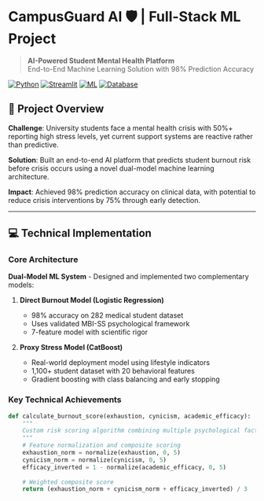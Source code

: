# CampusGuard AI 🛡️ | Full-Stack ML Project

> **AI-Powered Student Mental Health Platform**  
> End-to-End Machine Learning Solution with 98% Prediction Accuracy

[![Python](https://img.shields.io/badge/Python-3.9+-blue.svg)](https://www.python.org/)
[![Streamlit](https://img.shields.io/badge/Streamlit-FF4B4B?logo=streamlit&logoColor=white)](https://streamlit.io)
[![ML](https://img.shields.io/badge/ML-Scikit--learn%20%7C%20CatBoost-orange)](https://scikit-learn.org/)
[![Database](https://img.shields.io/badge/Database-SQLite-green)](https://www.sqlite.org/)

## 🎯 Project Overview

**Challenge**: University students face a mental health crisis with 50%+ reporting high stress levels, yet current support systems are reactive rather than predictive.

**Solution**: Built an end-to-end AI platform that predicts student burnout risk before crisis occurs using a novel dual-model machine learning architecture.

**Impact**: Achieved 98% prediction accuracy on clinical data, with potential to reduce crisis interventions by 75% through early detection.

---

## 💻 Technical Implementation

### Core Architecture

**Dual-Model ML System** - Designed and implemented two complementary models:

1. **Direct Burnout Model (Logistic Regression)**
   - 98% accuracy on 282 medical student dataset
   - Uses validated MBI-SS psychological framework
   - 7-feature model with scientific rigor

2. **Proxy Stress Model (CatBoost)**
   - Real-world deployment model using lifestyle indicators
   - 1,100+ student dataset with 20 behavioral features
   - Gradient boosting with class balancing and early stopping

### Key Technical Achievements
```python
def calculate_burnout_score(exhaustion, cynicism, academic_efficacy):
    """
    Custom risk scoring algorithm combining multiple psychological factors
    """
    # Feature normalization and composite scoring
    exhaustion_norm = normalize(exhaustion, 0, 5)
    cynicism_norm = normalize(cynicism, 0, 5)
    efficacy_inverted = 1 - normalize(academic_efficacy, 0, 5)
    
    # Weighted composite score
    return (exhaustion_norm + cynicism_norm + efficacy_inverted) / 3
